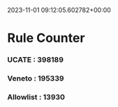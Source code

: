 2023-11-01 09:12:05.602782+00:00
# Rule Counter 
 ### UCATE : 398189

 ### Veneto : 195339

 ### Allowlist : 13930
